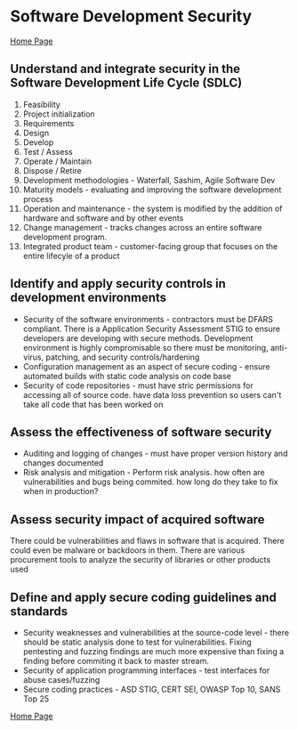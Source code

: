# Software Development Security

[Home Page](http://sgn.256-bit.com)   <br />


## Understand and integrate security in the Software Development Life Cycle \(SDLC\)

1. Feasibility
2. Project initialization
3. Requirements
4. Design
5. Develop
6. Test / Assess
7. Operate / Maintain
8. Dispose / Retire
9. Development methodologies - Waterfall, Sashim, Agile Software Dev
10. Maturity models - evaluating and improving the software development process
11. Operation and maintenance - the system is modified by the addition of hardware and software and by other events
12. Change management - tracks changes across an entire software development program.
13. Integrated product team - customer-facing group that focuses on the entire lifecyle of a product

## Identify and apply security controls in development environments

* Security of the software environments - contractors must be DFARS compliant. There is a Application Security Assessment STIG to ensure developers are developing with secure methods. Development environment is highly compromisable so there must be monitoring, anti-virus, patching, and security controls/hardening
* Configuration management as an aspect of secure coding - ensure automated builds with static code analysis on code base
* Security of code repositories - must have stric permissions for accessing all of source code. have data loss prevention so users can't take all code that has been worked on

## Assess the effectiveness of software security

* Auditing and logging of changes - must have proper version history and changes documented
* Risk analysis and mitigation - Perform risk analysis. how often are vulnerabilities and bugs being commited. how long do they take to fix when in production?

## Assess security impact of acquired software

There could be vulnerabilities and flaws in software that is acquired. There could even be malware or backdoors in them. There are various procurement tools to analyze the security of libraries or other products used

## Define and apply secure coding guidelines and standards

* Security weaknesses and vulnerabilities at the source-code level - there should be static analysis done to test for vulnerabilities. Fixing pentesting and fuzzing findings are much more expensive than fixing a finding before commiting it back to master stream.
* Security of application programming interfaces - test interfaces for abuse cases/fuzzing
* Secure coding practices - ASD STIG, CERT SEI, OWASP Top 10, SANS Top 25 

[Home Page](http://sgn.256-bit.com)


